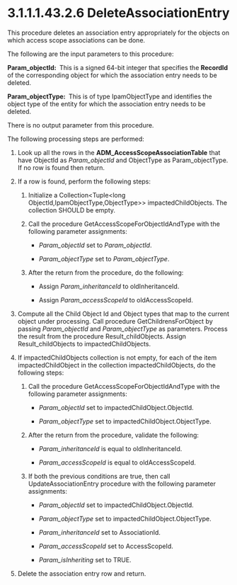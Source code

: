 <html dir="LTR" xmlns:mshelp="http://msdn.microsoft.com/mshelp" xmlns:ddue="http://ddue.schemas.microsoft.com/authoring/2003/5" xmlns:xlink="http://www.w3.org/1999/xlink" xmlns:tool="http://www.microsoft.com/tooltip">
 <body>
 <div id="header">
 <h1 class="heading">3.1.1.1.43.2.6 DeleteAssociationEntry</h1>
 </div>
 <div id="mainSection">
 <div id="mainBody">
 <div id="allHistory" class="saveHistory"></div>
 <div id="sectionSection0" class="section" name="collapseableSection">
 

<p>This procedure deletes an association entry appropriately
for the objects on which access scope associations can be done.</p>

<p>The following are the input parameters to this procedure:</p>

<p><b>Param_objectId: </b> This is a signed 64-bit
integer that specifies the <b>RecordId</b> of the corresponding object for
which the association entry needs to be deleted.</p>

<p><b>Param_objectType: </b> This is of type
IpamObjectType and identifies the object type of the entity for which the
association entry needs to be deleted.</p>

<p>There is no output parameter from this procedure.</p>

<p>The following processing steps are performed:</p>

<ol><li><p><span> </span>Look up all the
rows in the <b>ADM_AccessScopeAssociationTable</b> that have ObjectId as <i>Param_objectId</i>
and ObjectType as Param_objectType. If no row is found then return.</p>

</li><li><p><span> </span>If a row is
found, perform the following steps:</p>

<ol><li><p><span> 
</span>Initialize a Collection&lt;Tuple&lt;long
ObjectId,IpamObjectType,ObjectType&gt;&gt; impactedChildObjects. The collection
SHOULD be empty.</p>

</li><li><p><span> 
</span>Call the procedure GetAccessScopeForObjectIdAndType with the following
parameter assignments:</p>

<ul><li><p><span><span> 
</span></span><i>Param_objectId</i> set to <i>Param_objectId</i>.</p>

</li><li><p><span><span> 
</span></span><i>Param_objectType</i> set to <i>Param_objectType</i>.</p>

</li></ul></li><li><p><span> 
</span>After the return from the procedure, do the following:</p>

<ul><li><p><span><span> 
</span></span>Assign <i>Param_inheritanceId</i> to oldInheritanceId.</p>

</li><li><p><span><span> 
</span></span>Assign <i>Param_accessScopeId</i> to oldAccessScopeId.</p>

</li></ul></li></ol></li><li><p><span> </span>Compute all the
Child Object Id and Object types that map to the current object under
processing. Call procedure GetChildrensForObject by passing <i>Param_objectId</i>
and <i>Param_objectType</i> as parameters. Process the result from the
procedure Result_childObjects. Assign Result_childObjects to
impactedChildObjects.</p>

</li><li><p><span> </span>If
impactedChildObjects collection is not empty, for each of the item
impactedChildObject in the collection impactedChildObjects, do the following
steps:</p>

<ol><li><p><span> 
</span>Call the procedure GetAccessScopeForObjectIdAndType with the following
parameter assignments:</p>

<ul><li><p><span><span> 
</span></span><i>Param_objectId</i> set to impactedChildObject.ObjectId.</p>

</li><li><p><span><span> 
</span></span><i>Param_objectType</i> set to impactedChildObject.ObjectType.</p>

</li></ul></li><li><p><span> 
</span>After the return from the procedure, validate the following:</p>

<ul><li><p><span><span> 
</span></span><i>Param_inheritanceId</i> is equal to oldInheritanceId.</p>

</li><li><p><span><span> 
</span></span><i>Param_accessScopeId</i> is equal to oldAccessScopeId.</p>

</li></ul></li><li><p><span> 
</span>If both the previous conditions are true, then call
UpdateAssociationEntry procedure with the following parameter assignments:</p>

<ul><li><p><span><span> 
</span></span><i>Param_objectId</i> set to impactedChildObject.ObjectId.</p>

</li><li><p><span><span> 
</span></span><i>Param_objectType</i> set to impactedChildObject.ObjectType.</p>

</li><li><p><span><span> 
</span></span><i>Param_inheritanceId</i> set to AssociationId.</p>

</li><li><p><span><span> 
</span></span><i>Param_accessScopeId</i> set to AccessScopeId.</p>

</li><li><p><span><span> 
</span></span><i>Param_isInheriting</i> set to TRUE.</p>

</li></ul></li></ol></li><li><p><span> </span>Delete the
association entry row and return.</p>

</li></ol>
 </div>
 </div>
 </div>
 </body>
</html>